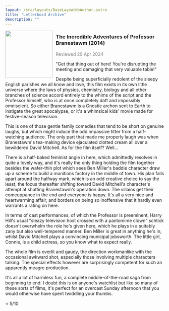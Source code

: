 ```yaml
---
layout: /src/layouts/BaseLayoutNoAuthor.astro
title: "Letterboxd Archive"
description: ""
---
```


<img src="https://theyakemperor.neocities.org/Images/hilldo.jpg" style="width:150px;height:auto;float:left;padding-right:10px;">
<h3 style="padding-bottom:0;">The Incredible Adventures of Professor Branestawm (2014)</h3>
<p style="color:grey;">Reviewed 29 Apr 2024</p>

"Get that thing out of here! You're disrupting the meeting and damaging that very valuable table!"

Despite being superficially redolent of the sleepy English parishes we all know and love, this film exists in its own little universe where the laws of physics, chemistry, biology and all other branches of science accord entirely to the whims of the script and the Professor himself, who is at once completely daft and impossibly omniscient. So either Branestawm is a Gnostic archon sent to Earth to instigate the great apocalypse, or it's a whimsical kids' movie made for festive-season television.

This is one of those gentle family comedies that tend to be short on genuine laughs, but which might induce the odd impassive titter from a half-watching audience. The only part that made me properly laugh was when Branestawm's tea-making device ejaculated clotted cream all over a bewildered David Mitchell. As for the film itself? Well...

There is a half-baked feminist angle in here, which admittedly resolves in quite a lovely way, and it's really the only thing holding the film together besides the wafer-thin plot which sees Ben Miller's baddie character draw up a scheme to build a munitions factory in the middle of town. His plan falls apart around the halfway mark, which is an odd creative choice to say the least, the focus thereafter shifting toward David Mitchell's character's attempt at shutting Branestawm's operation down. The villains get their comeuppance in the end and everyone is happy. It's all a very nice and heartwarming affair, and borders on being so inoffensive that it hardly even warrants a rating on here.

In terms of cast performances, of which the Professor is preeminent, Harry Hill's usual "sleazy television host crossed with a pantomime clown" schtick doesn't overwhelm the role he's given here, which he plays in a suitably zany but also well-tempered manner. Ben Miller is great in anything he's in, whilst David Mitchell plays a convincing municipal jobsworth. The little girl, Connie, is a child actress, so you know what to expect really.

The whole film is overlit and gaudy, the direction workmanlike with the occasional awkward shot, especially those involving multiple characters talking. The special effects however are surprisingly competent for such an apparently meagre production.

It's all a lot of harmless fun, a complete middle-of-the-road saga from beginning to end. I doubt this is on anyone's watchlist but like so many of these sorts of films, it's perfect for an overcast Sunday afternoon that you would otherwise have spent twiddling your thumbs.

⭐ 5/10
               